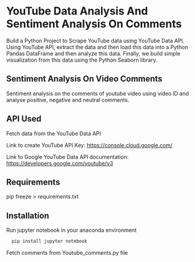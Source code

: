 
# YouTube Data Analysis And Sentiment Analysis On Comments

Build a Python Project to Scrape YouTube data using YouTube Data API. Using YouTube API, extract the data and then load this data into a Python Pandas DataFrame and then analyze this data. Finally, we build simple visualization from this data using the Python Seaborn library.



## Sentiment Analysis On Video Comments

 Sentiment analysis on the comments of youtube video using video ID and analyse positive, negative and neutral comments.
## API Used
Fetch data from the YouTube Data API 

Link to create YouTube API Key: https://console.cloud.google.com/

Link to Google YouTube Data API documentation: https://developers.google.com/youtube/v3




## Requirements

pip freeze > requirements.txt
## Installation
  Run jupyter notebook in your anaconda environment
```bash
  pip install jupyter notebook
```
Fetch comments from Youtube_comments.py file
    